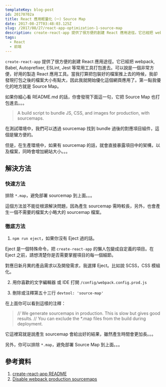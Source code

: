 ```yaml
---
templateKey: blog-post
id: 20170702a
title: React 應用輕量化（一）Source Map
date: 2017-08-27T03:48:03.125Z
slug: /2017/08/27/react-app-optimization-1-source-map
description: create-react-app 提供了很方便的創建 React 應用途徑。它已經把 webpack, Babel, Autoprefixer, ESLint, Jest 等常用工具打包進去。可以說是一個非常方便，好用的製造 React 應用工具。當我打算把包裝好的檔案推上去的時候，我卻發現打包之後的檔案大小有點大，因此我就開始優化這個網頁應用了。第一點我優化的地方就是 Source Map。
tags:
  - React
  - 前端
---
```


`create-react-app` 提供了很方便的創建 React 應用途徑。它已經把 webpack, Babel, Autoprefixer, ESLint, Jest 等常用工具打包進去。可以說是一個非常方便，好用的製造 React 應用工具。當我打算把包裝好的檔案推上去的時候，我卻發現打包之後的檔案大小有點大，因此我就開始優化這個網頁應用了。第一點我優化的地方就是 Source Map。

如果你細心看 README.md 的話，你會發現下面這一句，它把 Source Map 也打包進去。。。

> A build script to bundle JS, CSS, and images for production, with sourcemaps.

在測試環境中，我們可以透過 sourcemap 找到 bundle 過後的對應項目組件，這個是蠻方便的。

但是，在生產環境中，如果有 sourcemap 的話，就會直接暴露項目中的架構，以及檔案，同時會增加網站大小。。。

## 解決方法

### 快速方法

排除 `*.map`，避免部署 sourcemap 到上面。。。

這個方法並不能從根源解決問題，因為產生 sourcemap 需時較長，另外，也會產生一個不需要的檔案大小略大的 sourcemap 檔案。

### 徹底方法

1. `npm run eject`，如果你沒有 Eject 過的話。

Eject 是一個特殊命令，把 `create-react-app` 的懶人包變成自定義的項目。在 Eject 之前，請想清楚你是否需要掌握項目的每一個細節。

對應日新月異的產品需求以及開發需求，我選擇 Eject。比如說 SCSS，CSS 模組化。

2. 用你喜歡的文字編輯器 或 IDE 打開 `/config/webpack.config.prod.js`

3. 刪除或注釋第五十三行 `devtool: 'source-map'`

在上面你可以看到這樣的注釋：

> // We generate sourcemaps in production. This is slow but gives good results.
> // You can exclude the \*.map files from the build during deployment.

它這裡寫就是說產生 sourcemap 會給出好的結果，雖然產生時間會更加長。。。

另外，你可以排除 `*.map`，避免部署 Source Map 到上面。。。

## 參考資料

1. [create-react-app README](https://github.com/facebookincubator/create-react-app)
1. [Disable webpack production sourcemaps](https://github.com/facebookincubator/create-react-app/issues/2005)

